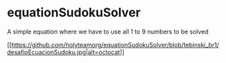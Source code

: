 # equationSudokuSolver
A simple equation where we have to use all 1 to 9 numbers to be solved


[[https://github.com/holyteamorg/equationSudokuSolver/blob/tebinski_br1/desafioEcuacionSudoku.jpg|alt=octocat]]
